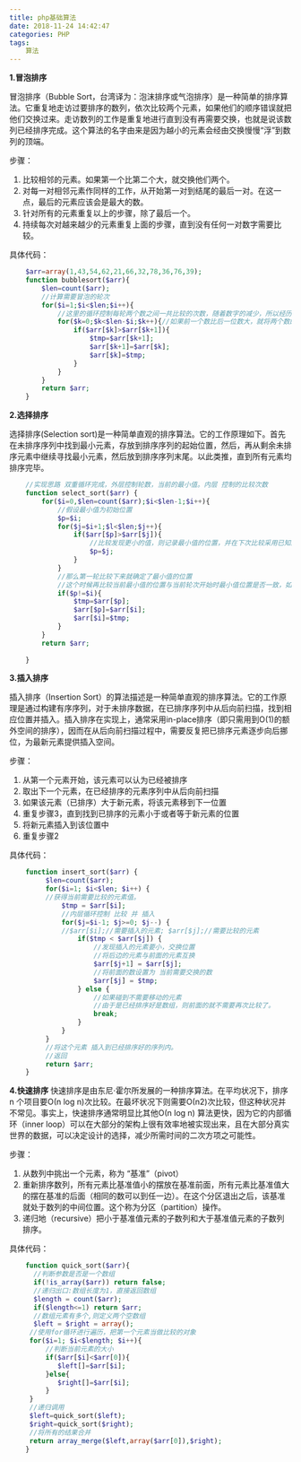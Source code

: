 ```yaml
---
title: php基础算法
date: 2018-11-24 14:42:47
categories: PHP
tags:
	算法
---
```

**1.冒泡排序**

冒泡排序（Bubble Sort，台湾译为：泡沫排序或气泡排序）是一种简单的排序算法。它重复地走访过要排序的数列，依次比较两个元素，如果他们的顺序错误就把他们交换过来。走访数列的工作是重复地进行直到没有再需要交换，也就是说该数列已经排序完成。这个算法的名字由来是因为越小的元素会经由交换慢慢“浮”到数列的顶端。

步骤：

1. 比较相邻的元素。如果第一个比第二个大，就交换他们两个。
2. 对每一对相邻元素作同样的工作，从开始第一对到结尾的最后一对。在这一点，最后的元素应该会是最大的数。
3. 针对所有的元素重复以上的步骤，除了最后一个。
4. 持续每次对越来越少的元素重复上面的步骤，直到没有任何一对数字需要比较。


具体代码：
```php
    $arr=array(1,43,54,62,21,66,32,78,36,76,39);
    function bubblesort($arr){
    	$len=count($arr);
    	//计算需要冒泡的轮次
    	for($i=1;$i<$len;$i++){
    		//这里的循环控制每轮两个数之间一共比较的次数，随着数字的减少，所以经历的轮数越多比较的次数越少
    		for($k=0;$k<$len-$i;$k++){//如果前一个数比后一位数大，就将两个数的位置互换，那么第一轮两两比较下来就能确定最大数了，以此类推
    			if($arr[$k]>$arr[$k+1]){
    				$tmp=$arr[$k+1];
    				$arr[$k+1]=$arr[$k];
    				$arr[$k]=$tmp;
    			}
    		}
    	}
    	return $arr;
    }
```
**2.选择排序**

选择排序(Selection sort)是一种简单直观的排序算法。它的工作原理如下。首先在未排序序列中找到最小元素，存放到排序序列的起始位置，然后，再从剩余未排序元素中继续寻找最小元素，然后放到排序序列末尾。以此类推，直到所有元素均排序完毕。
```php
    //实现思路 双重循环完成，外层控制轮数，当前的最小值。内层 控制的比较次数
    function select_sort($arr) {
    	for($i=0,$len=count($arr);$i<$len-1;$i++){
    		//假设最小值为初始位置
    		$p=$i;
    		for($j=$i+1;$l<$len;$j++){
    			if($arr[$p]>$arr[$j]){
    				//比较发现更小的值，则记录最小值的位置，并在下次比较采用已知的最小值进行比较
    				$p=$j;
    			}
    		}
    		//那么第一轮比较下来就确定了最小值的位置
    		//这个时候再比较当前最小值的位置与当前轮次开始时最小值位置是否一致，如果不一致，则将两值的位置交换
    		if($p!=$i){
    			$tmp=$arr[$p];
    			$arr[$p]=$arr[$i];
    			$arr[$i]=$tmp;
    		}
    	}
    	return $arr;
    
    }
```
**3.插入排序**

插入排序（Insertion Sort）的算法描述是一种简单直观的排序算法。它的工作原理是通过构建有序序列，对于未排序数据，在已排序序列中从后向前扫描，找到相应位置并插入。插入排序在实现上，通常采用in-place排序（即只需用到O(1)的额外空间的排序），因而在从后向前扫描过程中，需要反复把已排序元素逐步向后挪位，为最新元素提供插入空间。

步骤：

1. 从第一个元素开始，该元素可以认为已经被排序
2. 取出下一个元素，在已经排序的元素序列中从后向前扫描
3. 如果该元素（已排序）大于新元素，将该元素移到下一位置
4. 重复步骤3，直到找到已排序的元素小于或者等于新元素的位置
5. 将新元素插入到该位置中
6. 重复步骤2

具体代码：
```php
    function insert_sort($arr) {
    	 $len=count($arr);
    	 for($i=1; $i<$len; $i++) {
    	 //获得当前需要比较的元素值。
    		 $tmp = $arr[$i];
    		 //内层循环控制 比较 并 插入
    		 for($j=$i-1; $j>=0; $j--) {
    		 //$arr[$i];//需要插入的元素; $arr[$j];//需要比较的元素
    			 if($tmp < $arr[$j]) {
    				 //发现插入的元素要小，交换位置
    				 //将后边的元素与前面的元素互换
    				 $arr[$j+1] = $arr[$j];
    				 //将前面的数设置为 当前需要交换的数
    				 $arr[$j] = $tmp;
    			 } else {
    				 //如果碰到不需要移动的元素
    				 //由于是已经排序好是数组，则前面的就不需要再次比较了。
    				 break;
    			 }
    		 }
    	 }
    	 //将这个元素 插入到已经排序好的序列内。
    	 //返回
    	 return $arr;
    }
```
**4.快速排序**
快速排序是由东尼·霍尔所发展的一种排序算法。在平均状况下，排序 n 个项目要Ο(n log n)次比较。在最坏状况下则需要Ο(n2)次比较，但这种状况并不常见。事实上，快速排序通常明显比其他Ο(n log n) 算法更快，因为它的内部循环（inner loop）可以在大部分的架构上很有效率地被实现出来，且在大部分真实世界的数据，可以决定设计的选择，减少所需时间的二次方项之可能性。

步骤：
1. 从数列中挑出一个元素，称为 “基准”（pivot）
2. 重新排序数列，所有元素比基准值小的摆放在基准前面，所有元素比基准值大的摆在基准的后面（相同的数可以到任一边）。在这个分区退出之后，该基准就处于数列的中间位置。这个称为分区（partition）操作。
3. 递归地（recursive）把小于基准值元素的子数列和大于基准值元素的子数列排序。

具体代码：
```php
    function quick_sort($arr){
      //判断参数是否是一个数组
      if(!is_array($arr)) return false;
      //递归出口:数组长度为1，直接返回数组
      $length = count($arr);
      if($length<=1) return $arr;
      //数组元素有多个,则定义两个空数组
      $left = $right = array();
     //使用for循环进行遍历，把第一个元素当做比较的对象
     for($i=1; $i<$length; $i++){
    	 //判断当前元素的大小
    	 if($arr[$i]<$arr[0]){
    	 	$left[]=$arr[$i];
    	 }else{
    	 	$right[]=$arr[$i];
    	 }
     }
     //递归调用
     $left=quick_sort($left);
     $right=quick_sort($right);
     //将所有的结果合并
     return array_merge($left,array($arr[0]),$right);
    }
```

